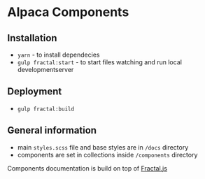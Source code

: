 # Alpaca Components

## Installation
- `yarn` - to install dependecies
- `gulp fractal:start` - to start files watching and run local developmentserver

## Deployment
* `gulp fractal:build`

## General information
 - main `styles.scss` file and base styles are in `/docs` directory
 - components are set in collections inside `/components` directory

Components documentation is build on top of [Fractal.js](http://fractal.build/guide)
